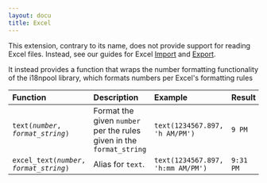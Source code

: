 ```yaml
---
layout: docu
title: Excel
---
```


This extension, contrary to its name, does not provide support for reading Excel files.
Instead, see our guides for Excel [Import](../guides/import/excel_import) and [Export](../guides/import/excel_export).

It instead provides a function that wraps the number formatting functionality of the i18npool library, which formats numbers per Excel's formatting rules

| Function | Description | Example | Result |
|:--|:---|:--|:-|
| `text(`*`number`*`, `*`format_string`*`)`       | Format the given `number` per the rules given in the `format_string` | `text(1234567.897, 'h AM/PM')`    | `9 PM`    |
| `excel_text(`*`number`*`, `*`format_string`*`)` | Alias for `text`.                                                    | `text(1234567.897, 'h:mm AM/PM')` | `9:31 PM` |
